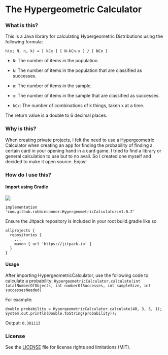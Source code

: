 # The Hypergeometric Calculator

### What is this?
This is a Java library for calculating Hypergeometric Distributions using the following formula:

`h(x; N, n, k) = [ kCx ] [ N-kCn-x ] / [ NCn ]`

* `N`: The number of items in the population.

* `k`: The number of items in the population that are classified as successes.

* `n`: The number of items in the sample.

* `x`: The number of items in the sample that are classified as successes.

* `kCx`: The number of combinations of k things, taken x at a time.

The return value is a double to 6 decimal places.

### Why is this?
When creating private projects, I felt the need to use a Hypergeometric Calculator when creating an app for finding the probability of finding a certain card in your opening hand in a card game. I tried to find a library or general calculation to use but to no avail. So I created one myself and decided to make it open source. Enjoy!

### How do I use this?

#### Import using Gradle
[![](https://jitpack.io/v/robbieconnor/HypergeometricCalculator.svg)](https://jitpack.io/#robbieconnor/HypergeometricCalculator)

`implementation 'com.github.robbieconnor:HypergeometricCalculator:v1.0.2'`

Ensure the Jitpack repository is included in your root build.gradle like so
```
allprojects {
  repositories {
    ...
    maven { url 'https://jitpack.io' }
  }
}
```

#### Usage
After importing HypergeometricCalculator, use the following code to calculate a probability:
`HypergeometricCalculator.calculate(int totalNumberOfObjects, int numberOfSuccesses, int sampleSize, int successesNeeded)`

For example:
```
double probability = HypergeometricCalculator.calculate(40, 3, 5, 1);
System.out.println(Double.toString(probability));
```
Output:
`0.301113`

### License
See the [LICENSE](LICENSE.md) file for license rights and limitations (MIT).
